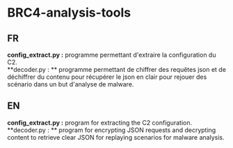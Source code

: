 # BRC4-analysis-tools   
## FR    
**config_extract.py :** programme permettant d'extraire la configuration du C2.    
**decoder.py : ** programme permettant de chiffrer des requêtes json et de déchiffrer du contenu pour récupérer le json en clair pour rejouer des scénario dans un but d'analyse de malware.    

       
## EN    
**config_extract.py :** program for extracting the C2 configuration.     
**decoder.py : ** program for encrypting JSON requests and decrypting content to retrieve clear JSON for replaying scenarios for malware analysis.      
   
